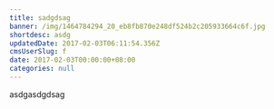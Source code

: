 ```yaml
---
title: sadgdsag
banner: /img/1464784294_20_eb8fb870e248df524b2c205933664c6f.jpg
shortdesc: asdg
updatedDate: 2017-02-03T06:11:54.356Z
cmsUserSlug: f
date: 2017-02-03T00:00:00+08:00
categories: null
---
```


asdgasdgdsag